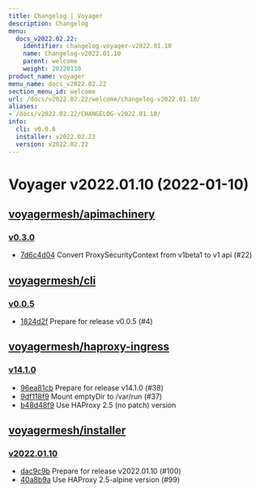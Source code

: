 ```yaml
---
title: Changelog | Voyager
description: Changelog
menu:
  docs_v2022.02.22:
    identifier: changelog-voyager-v2022.01.10
    name: Changelog-v2022.01.10
    parent: welcome
    weight: 20220110
product_name: voyager
menu_name: docs_v2022.02.22
section_menu_id: welcome
url: /docs/v2022.02.22/welcome/changelog-v2022.01.10/
aliases:
- /docs/v2022.02.22/CHANGELOG-v2022.01.10/
info:
  cli: v0.0.6
  installer: v2022.02.22
  version: v2022.02.22
---
```


# Voyager v2022.01.10 (2022-01-10)


## [voyagermesh/apimachinery](https://github.com/voyagermesh/apimachinery)

### [v0.3.0](https://github.com/voyagermesh/apimachinery/releases/tag/v0.3.0)

- [7d6c4d04](https://github.com/voyagermesh/apimachinery/commit/7d6c4d04) Convert ProxySecurityContext from v1beta1 to v1 api (#22)



## [voyagermesh/cli](https://github.com/voyagermesh/cli)

### [v0.0.5](https://github.com/voyagermesh/cli/releases/tag/v0.0.5)

- [1824d2f](https://github.com/voyagermesh/cli/commit/1824d2f) Prepare for release v0.0.5 (#4)



## [voyagermesh/haproxy-ingress](https://github.com/voyagermesh/haproxy-ingress)

### [v14.1.0](https://github.com/voyagermesh/haproxy-ingress/releases/tag/v14.1.0)

- [96ea81cb](https://github.com/voyagermesh/haproxy-ingress/commit/96ea81cb) Prepare for release v14.1.0 (#38)
- [9df118f9](https://github.com/voyagermesh/haproxy-ingress/commit/9df118f9) Mount emptyDir to /var/run (#37)
- [b48d48f9](https://github.com/voyagermesh/haproxy-ingress/commit/b48d48f9) Use HAProxy 2.5 (no patch) version



## [voyagermesh/installer](https://github.com/voyagermesh/installer)

### [v2022.01.10](https://github.com/voyagermesh/installer/releases/tag/v2022.01.10)

- [dac9c9b](https://github.com/voyagermesh/installer/commit/dac9c9b) Prepare for release v2022.01.10 (#100)
- [40a8b9a](https://github.com/voyagermesh/installer/commit/40a8b9a) Use HAProxy 2.5-alpine version (#99)




